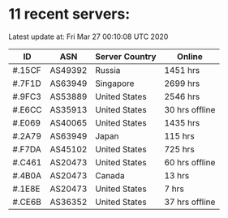 # 11 recent servers:

Latest update at: Fri Mar 27 00:10:08 UTC 2020

| ID | ASN | Server Country | Online |
| -- | --- | -------------- | ------ |
| #.15CF | AS49392 | Russia | 1451 hrs |
| #.7F1D | AS63949 | Singapore | 2699 hrs |
| #.9FC3 | AS53889 | United States | 2546 hrs |
| #.E6CC | AS35913 | United States | 30 hrs offline |
| #.E069 | AS40065 | United States | 1435 hrs |
| #.2A79 | AS63949 | Japan | 115 hrs |
| #.F7DA | AS45102 | United States | 725 hrs |
| #.C461 | AS20473 | United States | 60 hrs offline |
| #.4B0A | AS20473 | Canada | 13 hrs |
| #.1E8E | AS20473 | United States | 7 hrs |
| #.CE6B | AS36352 | United States | 37 hrs offline |

